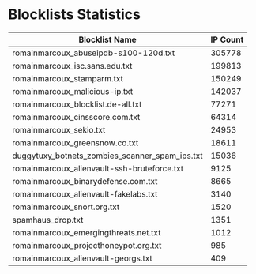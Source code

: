 # Blocklists Statistics
| Blocklist Name | IP Count |
|----|----|
| romainmarcoux_abuseipdb-s100-120d.txt | 305778 |
| romainmarcoux_isc.sans.edu.txt | 199813 |
| romainmarcoux_stamparm.txt | 150249 |
| romainmarcoux_malicious-ip.txt | 142037 |
| romainmarcoux_blocklist.de-all.txt | 77271 |
| romainmarcoux_cinsscore.com.txt | 64314 |
| romainmarcoux_sekio.txt | 24953 |
| romainmarcoux_greensnow.co.txt | 18611 |
| duggytuxy_botnets_zombies_scanner_spam_ips.txt | 15036 |
| romainmarcoux_alienvault-ssh-bruteforce.txt | 9125 |
| romainmarcoux_binarydefense.com.txt | 8665 |
| romainmarcoux_alienvault-fakelabs.txt | 3140 |
| romainmarcoux_snort.org.txt | 1520 |
| spamhaus_drop.txt | 1351 |
| romainmarcoux_emergingthreats.net.txt | 1012 |
| romainmarcoux_projecthoneypot.org.txt | 985 |
| romainmarcoux_alienvault-georgs.txt | 409 |

